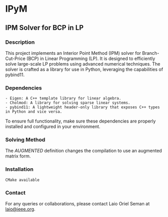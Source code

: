 # IPyM
## IPM Solver for BCP in LP

### Description

This project implements an Interior Point Method (IPM) solver for Branch-Cut-Price (BCP) in Linear Programming (LP). It is designed to efficiently solve large-scale LP problems using advanced numerical techniques. The solver is crafted as a library for use in Python, leveraging the capabilities of pybind11.

### Dependencies

    - Eigen: A C++ template library for linear algebra.
    - Cholmod: A library for solving sparse linear systems.
    - pybind11: A lightweight header-only library that exposes C++ types in Python and vice versa.

To ensure full functionality, make sure these dependencies are properly installed and configured in your environment.

### Solving Method

The *AUGMENTED* definition changes the compilation to use an augmented matrix form.

### Installation

    CMake available

### Contact

For any queries or collaborations, please contact Laio Oriel Seman at laio@ieee.org.